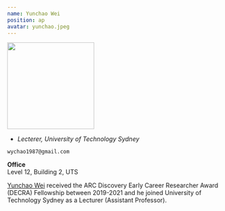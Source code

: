 ```yaml
---
name: Yunchao Wei
position: ap
avatar: yunchao.jpeg
---
```


<img width="200" src="{{site.baseurl}}/images/people/{{page.avatar}}" data-action="zoom">

- _Lecterer, University of Technology Sydney_<br>
<!--- _Science coach. Collaborator. Transdisciplinary optimist._-->

<i class="fa fa-envelope-o"></i> `wychao1987@gmail.com`

**Office**<br>
Level 12, Building 2, UTS <br>

[Yunchao Wei](https://weiyc.github.io/) received the ARC Discovery Early Career Researcher Award (DECRA) Fellowship between 2019-2021 and he joined University of Technology Sydney as a Lecturer (Assistant Professor).

